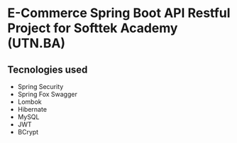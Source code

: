 E-Commerce Spring Boot API Restful Project for Softtek Academy (UTN.BA)
=======================================================================

Tecnologies used 
----------------
- Spring Security
- Spring Fox Swagger
- Lombok
- Hibernate
- MySQL
- JWT
- BCrypt
